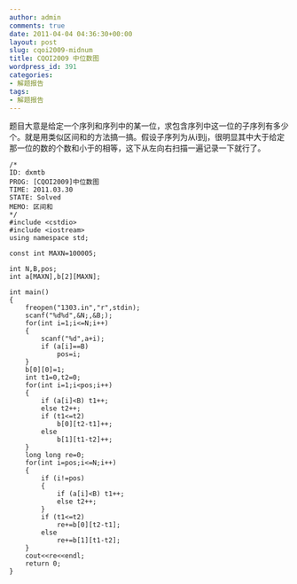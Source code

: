 ```yaml
---
author: admin
comments: true
date: 2011-04-04 04:36:30+00:00
layout: post
slug: cqoi2009-midnum
title: CQOI2009 中位数图
wordpress_id: 391
categories:
- 解题报告
tags:
- 解题报告
---
```


题目大意是给定一个序列和序列中的某一位，求包含序列中这一位的子序列有多少个。就是用类似区间和的方法搞一搞。假设子序列为从i到j，很明显其中大于给定那一位的数的个数和小于的相等，这下从左向右扫描一遍记录一下就行了。

    
    
    /*
    ID: dxmtb
    PROG: [CQOI2009]中位数图
    TIME: 2011.03.30
    STATE: Solved
    MEMO: 区间和
    */
    #include <cstdio>
    #include <iostream>
    using namespace std;
    
    const int MAXN=100005;
    
    int N,B,pos;
    int a[MAXN],b[2][MAXN];
    
    int main()
    {
    	freopen("1303.in","r",stdin);
    	scanf("%d%d",&N;,&B;);
    	for(int i=1;i<=N;i++)
    	{
    		scanf("%d",a+i);
    		if (a[i]==B)
    			pos=i;
    	}
    	b[0][0]=1;
    	int t1=0,t2=0;
    	for(int i=1;i<pos;i++)
    	{
    		if (a[i]<B) t1++;
    		else t2++;
    		if (t1<=t2)
    			b[0][t2-t1]++;
    		else 
    			b[1][t1-t2]++;
    	}
    	long long re=0;
    	for(int i=pos;i<=N;i++)
    	{
    		if (i!=pos)
    		{
    			if (a[i]<B) t1++;
    			else t2++;	
    		}
    		if (t1<=t2)
    			re+=b[0][t2-t1];
    		else
    			re+=b[1][t1-t2];
    	}
    	cout<<re<<endl;
    	return 0;
    }	
    
